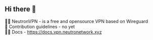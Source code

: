 ## Hi there 👋

🙋‍♀️ NeutronVPN - is a free and opensource VPN based on Wireguard <br/>
🌈 Contribution guidelines - no yet <br/> 
👩‍💻 Docs - https://docs.vpn.neutronetwork.xyz <br/>
